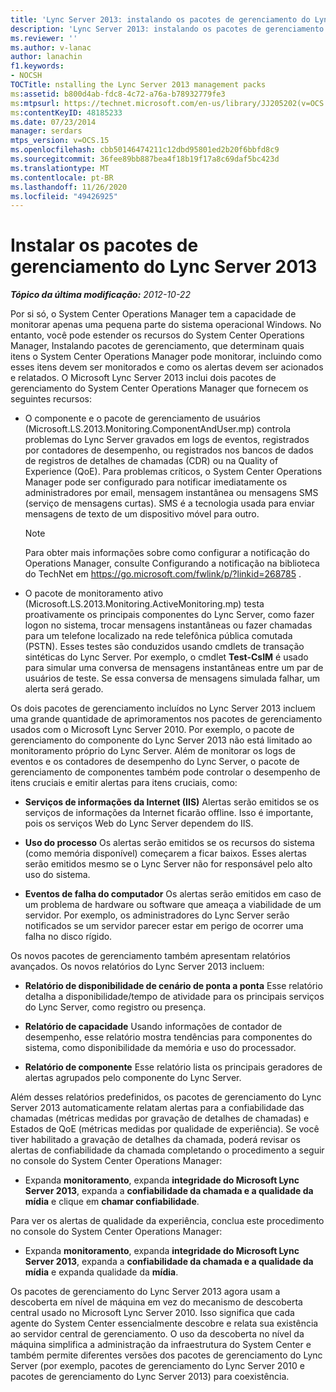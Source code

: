 ```yaml
---
title: 'Lync Server 2013: instalando os pacotes de gerenciamento do Lync Server 2013'
description: 'Lync Server 2013: instalando os pacotes de gerenciamento do Lync Server 2013.'
ms.reviewer: ''
ms.author: v-lanac
author: lanachin
f1.keywords:
- NOCSH
TOCTitle: nstalling the Lync Server 2013 management packs
ms:assetid: b800d4ab-fdc8-4c72-a76a-b78932779fe3
ms:mtpsurl: https://technet.microsoft.com/en-us/library/JJ205202(v=OCS.15)
ms:contentKeyID: 48185233
ms.date: 07/23/2014
manager: serdars
mtps_version: v=OCS.15
ms.openlocfilehash: cbb50146474211c12dbd95801ed2b20f6bbfd8c9
ms.sourcegitcommit: 36fee89bb887bea4f18b19f17a8c69daf5bc423d
ms.translationtype: MT
ms.contentlocale: pt-BR
ms.lasthandoff: 11/26/2020
ms.locfileid: "49426925"
---
```

# <a name="installing-the-lync-server-2013-management-packs"></a>Instalar os pacotes de gerenciamento do Lync Server 2013

<div data-xmlns="http://www.w3.org/1999/xhtml">

<div class="topic" data-xmlns="http://www.w3.org/1999/xhtml" data-msxsl="urn:schemas-microsoft-com:xslt" data-cs="https://msdn.microsoft.com/">

<div data-asp="https://msdn2.microsoft.com/asp">



</div>

<div id="mainSection">

<div id="mainBody">

<span> </span>

_**Tópico da última modificação:** 2012-10-22_

Por si só, o System Center Operations Manager tem a capacidade de monitorar apenas uma pequena parte do sistema operacional Windows. No entanto, você pode estender os recursos do System Center Operations Manager, Instalando pacotes de gerenciamento, que determinam quais itens o System Center Operations Manager pode monitorar, incluindo como esses itens devem ser monitorados e como os alertas devem ser acionados e relatados. O Microsoft Lync Server 2013 inclui dois pacotes de gerenciamento do System Center Operations Manager que fornecem os seguintes recursos:

  - O componente e o pacote de gerenciamento de usuários (Microsoft.LS.2013.Monitoring.ComponentAndUser.mp) controla problemas do Lync Server gravados em logs de eventos, registrados por contadores de desempenho, ou registrados nos bancos de dados de registros de detalhes de chamadas (CDR) ou na Quality of Experience (QoE). Para problemas críticos, o System Center Operations Manager pode ser configurado para notificar imediatamente os administradores por email, mensagem instantânea ou mensagens SMS (serviço de mensagens curtas). SMS é a tecnologia usada para enviar mensagens de texto de um dispositivo móvel para outro.
    
    <div>
    

    > [!NOTE]  
    > Para obter mais informações sobre como configurar a notificação do Operations Manager, consulte Configurando a notificação na biblioteca do TechNet em <A class=uri href="https://go.microsoft.com/fwlink/p/?linkid=268785">https://go.microsoft.com/fwlink/p/?linkid=268785</A> .

    
    </div>

  - O pacote de monitoramento ativo (Microsoft.LS.2013.Monitoring.ActiveMonitoring.mp) testa proativamente os principais componentes do Lync Server, como fazer logon no sistema, trocar mensagens instantâneas ou fazer chamadas para um telefone localizado na rede telefônica pública comutada (PSTN). Esses testes são conduzidos usando cmdlets de transação sintéticas do Lync Server. Por exemplo, o cmdlet **Test-CsIM** é usado para simular uma conversa de mensagens instantâneas entre um par de usuários de teste. Se essa conversa de mensagens simulada falhar, um alerta será gerado.

Os dois pacotes de gerenciamento incluídos no Lync Server 2013 incluem uma grande quantidade de aprimoramentos nos pacotes de gerenciamento usados com o Microsoft Lync Server 2010. Por exemplo, o pacote de gerenciamento do componente do Lync Server 2013 não está limitado ao monitoramento próprio do Lync Server. Além de monitorar os logs de eventos e os contadores de desempenho do Lync Server, o pacote de gerenciamento de componentes também pode controlar o desempenho de itens cruciais e emitir alertas para itens cruciais, como:

  - **Serviços de informações da Internet (IIS)**   Alertas serão emitidos se os serviços de informações da Internet ficarão offline. Isso é importante, pois os serviços Web do Lync Server dependem do IIS.

  - **Uso do processo**   Os alertas serão emitidos se os recursos do sistema (como memória disponível) começarem a ficar baixos. Esses alertas serão emitidos mesmo se o Lync Server não for responsável pelo alto uso do sistema.

  - **Eventos de falha do computador**   Os alertas serão emitidos em caso de um problema de hardware ou software que ameaça a viabilidade de um servidor. Por exemplo, os administradores do Lync Server serão notificados se um servidor parecer estar em perigo de ocorrer uma falha no disco rígido.

Os novos pacotes de gerenciamento também apresentam relatórios avançados. Os novos relatórios do Lync Server 2013 incluem:

  - **Relatório de disponibilidade de cenário de ponta a ponta**   Esse relatório detalha a disponibilidade/tempo de atividade para os principais serviços do Lync Server, como registro ou presença.

  - **Relatório de capacidade**   Usando informações de contador de desempenho, esse relatório mostra tendências para componentes do sistema, como disponibilidade da memória e uso do processador.

  - **Relatório de componente**   Esse relatório lista os principais geradores de alertas agrupados pelo componente do Lync Server.

Além desses relatórios predefinidos, os pacotes de gerenciamento do Lync Server 2013 automaticamente relatam alertas para a confiabilidade das chamadas (métricas medidas por gravação de detalhes de chamadas) e Estados de QoE (métricas medidas por qualidade de experiência). Se você tiver habilitado a gravação de detalhes da chamada, poderá revisar os alertas de confiabilidade da chamada completando o procedimento a seguir no console do System Center Operations Manager:

  - Expanda **monitoramento**, expanda **integridade do Microsoft Lync Server 2013**, expanda a **confiabilidade da chamada e a qualidade da mídia** e clique em **chamar confiabilidade**.

Para ver os alertas de qualidade da experiência, conclua este procedimento no console do System Center Operations Manager:

  - Expanda **monitoramento**, expanda **integridade do Microsoft Lync Server 2013**, expanda a **confiabilidade da chamada e a qualidade da mídia** e expanda qualidade da **mídia**.

Os pacotes de gerenciamento do Lync Server 2013 agora usam a descoberta em nível de máquina em vez do mecanismo de descoberta central usado no Microsoft Lync Server 2010. Isso significa que cada agente do System Center essencialmente descobre e relata sua existência ao servidor central de gerenciamento. O uso da descoberta no nível da máquina simplifica a administração da infraestrutura do System Center e também permite diferentes versões dos pacotes de gerenciamento do Lync Server (por exemplo, pacotes de gerenciamento do Lync Server 2010 e pacotes de gerenciamento do Lync Server 2013) para coexistência.

</div>

<span> </span>

</div>

</div>

</div>

